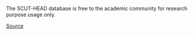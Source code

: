 The SCUT-HEAD database is free to the academic community for research purpose usage only.

[Source](https://github.com/HCIILAB/SCUT-HEAD-Dataset-Release#Remark)
